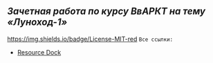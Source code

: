 ## _Зачетная работа по курсу ВвАРКТ на тему «Луноход-1»_
https://img.shields.io/badge/License-MIT-red
`Все ссылки:`
- [Resource Dock](https://docs.google.com/document/d/1ijbliiQDuWv82LZRNR8_xXNfqQRsLWGklXxbIRIdllM/edit)
